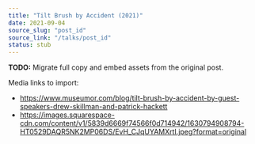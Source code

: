 ```yaml
---
title: "Tilt Brush by Accident (2021)"
date: 2021-09-04
source_slug: "post_id"
source_link: "/talks/post_id"
status: stub
---
```

**TODO:** Migrate full copy and embed assets from the original post.

Media links to import:
- https://www.museumor.com/blog/tilt-brush-by-accident-by-guest-speakers-drew-skillman-and-patrick-hackett
- https://images.squarespace-cdn.com/content/v1/5839d6669f74566f0d714942/1630794908794-HT0529DAQR5NK2MP06DS/EvH_CJqUYAMXrtI.jpeg?format=original
